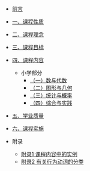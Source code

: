 * [前言](/README.md)

* [一、课程性质](/xingzhi.md)

* [二、课程理念](/linian.md)

* [三、课程目标](/mubiao.md)

* [四、课程内容](/neirong.md)
  * 小学部分
    * [（一）数与代数](/neirong_xx_syds.md)
    * [（二）图形与几何](/neirong_xx_txyjh.md)
    * [（三）统计与概率](/neirong_xx_tjygl.md)
    * [（四）综合与实践](/neirong_xx_zhysj.md)


* [五、学业质量](/zhiliang.md)

* [六、课程实施](/shishi.md)

* 附录

  * [附录1 课程内容中的实例](/fulu1.md)
  * [附录2 有关行为动词的分类](/fulu2.md)
